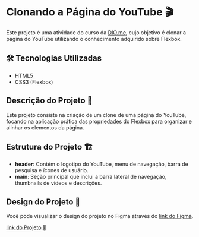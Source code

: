 # Clonando a Página do YouTube 🎬

Este projeto é uma atividade do curso da [DIO.me](https://www.dio.me), cujo objetivo é clonar a página do YouTube utilizando o conhecimento adquirido sobre Flexbox.

## 🛠️ Tecnologias Utilizadas

- HTML5
- CSS3 (Flexbox)

## Descrição do Projeto 📄

Este projeto consiste na criação de um clone de uma página do YouTube, focando na aplicação prática das propriedades do Flexbox para organizar e alinhar os elementos da página.

## Estrutura do Projeto 🏗️

- **header**: Contém o logotipo do YouTube, menu de navegação, barra de pesquisa e ícones de usuário.
- **main**: Seção principal que inclui a barra lateral de navegação, thumbnails de vídeos e descrições.

## Design do Projeto 🎨

Você pode visualizar o design do projeto no Figma através do [link do Figma](https://www.figma.com/file/lrRWUZPKnqMDZrSDJmZxUS/Desafio-de-Flexbox---DIO?node-id=0%3A1).

[link do Projeto](https://tiagoleopoldo.github.io/Desafio-Youtube-Replica-Flexbox-Dio/).🚀
